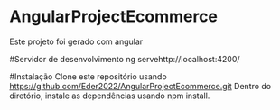 # AngularProjectEcommerce
Este projeto foi gerado com angular 

#Servidor de desenvolvimento
ng servehttp://localhost:4200/

#Instalação
Clone este repositório usando https://github.com/Eder2022/AngularProjectEcommerce.git
Dentro do diretório, instale as dependências usando npm install.

